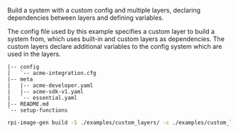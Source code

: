 Build a system with a custom config and multiple layers, declaring dependencies between layers and defining variables.

The config file used by this example specifies a custom layer to build a system from, which uses built-in and custom layers as dependencies. The custom layers declare additional variables to the config system which are used in the layers.

```text
|-- config
|   `-- acme-integration.cfg
|-- meta
|   |-- acme-developer.yaml
|   |-- acme-sdk-v1.yaml
|   `-- essential.yaml
|-- README.md
`-- setup-functions
```

```bash
rpi-image-gen build -S ./examples/custom_layers/ -c ./examples/custom_layers/config/acme-integration.cfg
```
